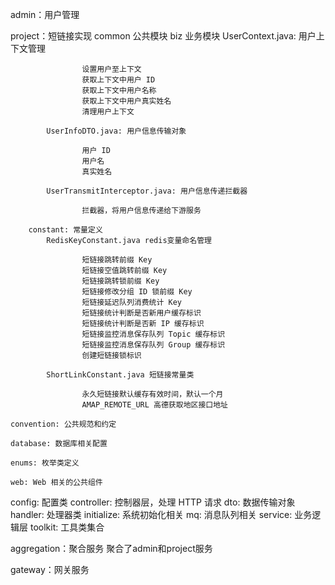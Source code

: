 admin：用户管理



project：短链接实现
    common 公共模块
        biz 业务模块
            UserContext.java: 用户上下文管理 
```
                设置用户至上下文
                获取上下文中用户 ID
                获取上下文中用户名称
                获取上下文中用户真实姓名
                清理用户上下文
```
            UserInfoDTO.java: 用户信息传输对象
```
                用户 ID
                用户名
                真实姓名
```
            UserTransmitInterceptor.java: 用户信息传递拦截器
```
                拦截器，将用户信息传递给下游服务
```
        constant: 常量定义
            RedisKeyConstant.java redis变量命名管理
```
                短链接跳转前缀 Key
                短链接空值跳转前缀 Key
                短链接跳转锁前缀 Key
                短链接修改分组 ID 锁前缀 Key
                短链接延迟队列消费统计 Key
                短链接统计判断是否新用户缓存标识
                短链接统计判断是否新 IP 缓存标识
                短链接监控消息保存队列 Topic 缓存标识
                短链接监控消息保存队列 Group 缓存标识
                创建短链接锁标识
```
            ShortLinkConstant.java 短链接常量类
```
                永久短链接默认缓存有效时间，默认一个月
                AMAP_REMOTE_URL 高德获取地区接口地址
```
    convention: 公共规范和约定

    database: 数据库相关配置

    enums: 枚举类定义

    web: Web 相关的公共组件
  config: 配置类
  controller: 控制器层，处理 HTTP 请求
  dto: 数据传输对象
  handler: 处理器类
  initialize: 系统初始化相关
  mq: 消息队列相关
  service: 业务逻辑层
  toolkit: 工具类集合


aggregation：聚合服务 聚合了admin和project服务




gateway：网关服务

